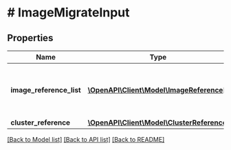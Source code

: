 # # ImageMigrateInput

## Properties

Name | Type | Description | Notes
------------ | ------------- | ------------- | -------------
**image_reference_list** | [**\OpenAPI\Client\Model\ImageReference[]**](ImageReference.md) | Reference to the images from PE cluster to be migrated | [optional]
**cluster_reference** | [**\OpenAPI\Client\Model\ClusterReference**](ClusterReference.md) |  |

[[Back to Model list]](../../README.md#models) [[Back to API list]](../../README.md#endpoints) [[Back to README]](../../README.md)
